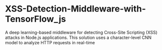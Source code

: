 # XSS-Detection-Middleware-with-TensorFlow_js
A deep learning-based middleware for detecting Cross-Site Scripting (XSS) attacks in Node.js applications. This solution uses a character-level CNN model to analyze HTTP requests in real-time
